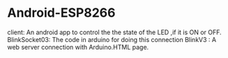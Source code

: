 # Android-ESP8266
client: An android app to control the the state of the LED ,if it is ON or OFF.
BlinkSocket03: The code in arduino for doing this connection
BlinkV3 : A web server connection with Arduino.HTML page.
